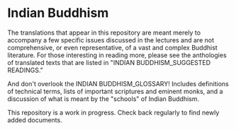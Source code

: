 # Indian Buddhism
The translations that appear in this repository are meant merely to accompany a few specific issues discussed in the lectures and are not comprehensive, or even representative, of a vast and complex Buddhist literature.  For those interesting in reading more, please see the anthologies of translated texts that are listed in "INDIAN BUDDHISM_SUGGESTED READINGS." 

And don't overlook the INDIAN BUDDHISM_GLOSSARY! Includes definitions of technical terms, lists of important scriptures and eminent monks, and a discussion of what is meant by the "schools" of Indian Buddhism.

This repository is a work in progress. Check back regularly to find newly added documents.

